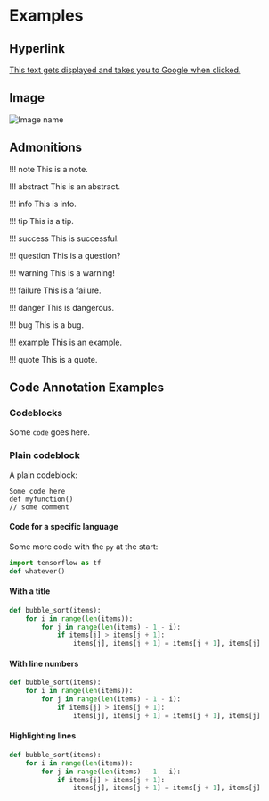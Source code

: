 # Examples

## Hyperlink

[This text gets displayed and takes you to Google when clicked.](https://www.google.com)

## Image

![Image name](../../../../img/toaster_logo.png)

## Admonitions

!!! note
    This is a note.

!!! abstract
    This is an abstract.

!!! info
    This is info.

!!! tip
    This is a tip.

!!! success
    This is successful.

!!! question
    This is a question?

!!! warning
    This is a warning!

!!! failure
    This is a failure.

!!! danger
    This is dangerous.

!!! bug
    This is a bug.

!!! example
    This is an example.

!!! quote
    This is a quote.

## Code Annotation Examples

### Codeblocks

Some `code` goes here.

### Plain codeblock

A plain codeblock:

```
Some code here
def myfunction()
// some comment
```

#### Code for a specific language

Some more code with the `py` at the start:

``` py
import tensorflow as tf
def whatever()
```

#### With a title

``` py title="bubble_sort.py"
def bubble_sort(items):
    for i in range(len(items)):
        for j in range(len(items) - 1 - i):
            if items[j] > items[j + 1]:
                items[j], items[j + 1] = items[j + 1], items[j]
```

#### With line numbers

``` py linenums="1"
def bubble_sort(items):
    for i in range(len(items)):
        for j in range(len(items) - 1 - i):
            if items[j] > items[j + 1]:
                items[j], items[j + 1] = items[j + 1], items[j]
```

#### Highlighting lines

``` py hl_lines="2 3"
def bubble_sort(items):
    for i in range(len(items)):
        for j in range(len(items) - 1 - i):
            if items[j] > items[j + 1]:
                items[j], items[j + 1] = items[j + 1], items[j]
```
